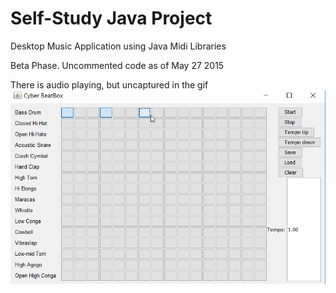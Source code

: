 # Self-Study Java Project

Desktop Music Application using Java Midi Libraries

Beta Phase. Uncommented code as of May 27 2015

There is audio playing, but uncaptured in the gif
![](demo/recording1.gif)
